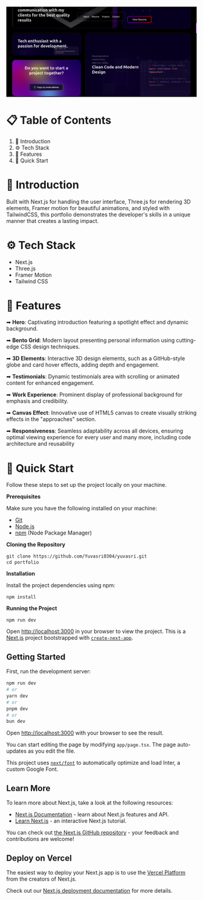 ![image](./image.png)


# 📋 Table of Contents
1. 🤖 Introduction
2. ⚙️ Tech Stack
3. 🔋 Features
4. 🤸 Quick Start

# 🤖 Introduction
Built with Next.js for handling the user interface, Three.js for rendering 3D elements, Framer motion for beautiful animations, and styled with TailwindCSS, this portfolio demonstrates the developer's skills in a unique manner that creates a lasting impact.

# ⚙️ Tech Stack
- Next.js
- Three.js
- Framer Motion
- Tailwind CSS

# 🔋 Features
➡ **Hero**: Captivating introduction featuring a spotlight effect and dynamic background.

➡ **Bento Grid**: Modern layout presenting personal information using cutting-edge CSS design techniques.

➡ **3D Elements**: Interactive 3D design elements, such as a GitHub-style globe and card hover effects, adding depth and engagement.

➡ **Testimonials**: Dynamic testimonials area with scrolling or animated content for enhanced engagement.

➡ **Work Experience**: Prominent display of professional background for emphasis and credibility.

➡ **Canvas Effect**: Innovative use of HTML5 canvas to create visually striking effects in the "approaches" section.

➡ **Responsiveness**: Seamless adaptability across all devices, ensuring optimal viewing experience for every user and many more, including code architecture and reusability

# 🤸 Quick Start
Follow these steps to set up the project locally on your machine.

**Prerequisites**

Make sure you have the following installed on your machine:

- [Git](https://git-scm.com/)
- [Node.js](https://nodejs.org/en)
- [npm](https://www.npmjs.com/) (Node Package Manager)

**Cloning the Repository**
```
git clone https://github.com/Yuvasri0304/yuvasri.git
cd portfolio
```
**Installation**

Install the project dependencies using npm:
```
npm install
```
**Running the Project**
```
npm run dev
```
Open [http://localhost:3000](http://localhost:3000) in your browser to view the project.
This is a [Next.js](https://nextjs.org/) project bootstrapped with [`create-next-app`](https://github.com/vercel/next.js/tree/canary/packages/create-next-app).

## Getting Started

First, run the development server:

```bash
npm run dev
# or
yarn dev
# or
pnpm dev
# or
bun dev
```

Open [http://localhost:3000](http://localhost:3000) with your browser to see the result.

You can start editing the page by modifying `app/page.tsx`. The page auto-updates as you edit the file.

This project uses [`next/font`](https://nextjs.org/docs/basic-features/font-optimization) to automatically optimize and load Inter, a custom Google Font.

## Learn More

To learn more about Next.js, take a look at the following resources:

- [Next.js Documentation](https://nextjs.org/docs) - learn about Next.js features and API.
- [Learn Next.js](https://nextjs.org/learn) - an interactive Next.js tutorial.

You can check out [the Next.js GitHub repository](https://github.com/vercel/next.js/) - your feedback and contributions are welcome!

## Deploy on Vercel

The easiest way to deploy your Next.js app is to use the [Vercel Platform](https://vercel.com/new?utm_medium=default-template&filter=next.js&utm_source=create-next-app&utm_campaign=create-next-app-readme) from the creators of Next.js.

Check out our [Next.js deployment documentation](https://nextjs.org/docs/deployment) for more details.
